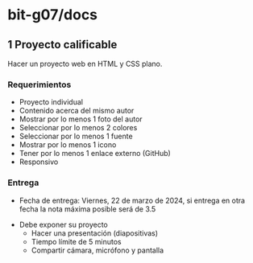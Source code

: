 # bit-g07/docs

## 1 Proyecto calificable

Hacer un proyecto web en HTML y CSS plano.

### Requerimientos

- Proyecto individual
- Contenido acerca del mismo autor
- Mostrar por lo menos 1 foto del autor
- Seleccionar por lo menos 2 colores
- Seleccionar por lo menos 1 fuente
- Mostrar por lo menos 1 icono
- Tener por lo menos 1 enlace externo (GitHub)
- Responsivo

### Entrega

- Fecha de entrega: Viernes, 22 de marzo de 2024, si entrega en otra fecha la nota máxima posible será de 3.5

* Debe exponer su proyecto
  - Hacer una presentación (diapositivas)
  - Tiempo límite de 5 minutos
  - Compartir cámara, micrófono y pantalla
